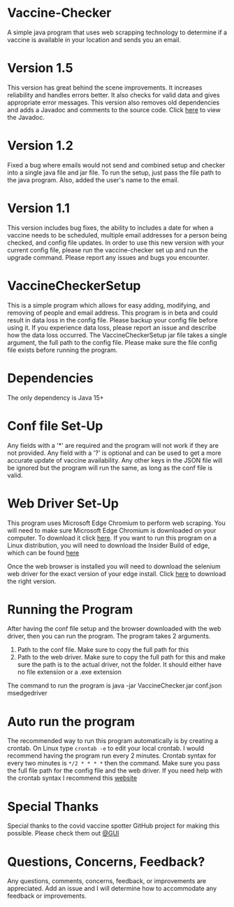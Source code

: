 # Vaccine-Checker
A simple java program that uses web scrapping technology to determine if a vaccine is available in your location and sends you an email.

# Version 1.5
This version has great behind the scene improvements. It increases reliability and handles errors better. It also checks for valid data and gives appropriate error messages. This version also removes old dependencies and adds a Javadoc and comments to the source code. Click [here](https://jstockley.com/Vaccine-Checker/VaccineChecker.html) to view the Javadoc.

# Version 1.2
Fixed a bug where emails would not send and combined setup and checker into a single java file and jar file. To run the setup, just pass the file path to the java program. Also, added the user's name to the email.

# Version 1.1
This version includes bug fixes, the ability to includes a date for when a vaccine needs to be scheduled, multiple email addresses for a person being checked, and config file updates. In order to use this new version with your current config file, please run the vaccine-checker set up and run the upgrade command. Please report any issues and bugs you encounter.

# VaccineCheckerSetup
This is a simple program which allows for easy adding, modifying, and removing of people and email address. This program is in beta and could result in data loss in the config file. Please backup your config file before using it. If you experience data loss, please report an issue and describe how the data loss occurred. The VaccineCheckerSetup jar file takes a single argument, the full path to the config file. Please make sure the file config file exists before running the program.

# Dependencies
The only dependency is Java 15+

# Conf file Set-Up
Any fields with a '*' are required and the program will not work if they are not provided. Any field with a '?' is optional and can be used to get a more accurate update of vaccine availability.
Any other keys in the JSON file will be ignored but the program will run the same, as long as the conf file is valid.

# Web Driver Set-Up
This program uses Microsoft Edge Chromium to perform web scraping. You will need to make sure Microsoft Edge Chromium is downloaded on your computer. To download it click [here](https://www.microsoft.com/en-us/edge). If you want to run this program on a Linux distribution, you will need to download the Insider Build of edge, which can be found [here](https://www.microsoftedgeinsider.com/en-us/download/)

Once the web browser is installed you will need to download the selenium web driver for the exact version of your edge install. Click [here](https://developer.microsoft.com/en-us/microsoft-edge/tools/webdriver/) to download the right version.

# Running the Program
After having the conf file setup and the browser downloaded with the web driver, then you can run the program. The program takes 2 arguments.
  1. Path to the conf file. Make sure to copy the full path for this
  2. Path to the web driver. Make sure to copy the full path for this and make sure the path is to the actual driver, not the folder. It should either have no file extension or a  .exe extension

The command to run the program is java -jar VaccineChecker.jar conf.json msedgedriver

# Auto run the program
The recommended way to run this program automatically is by creating a crontab. On Linux type `crontab -e` to edit your local crontab. I would recommend having the program run every 2 minutes. Crontab syntax for every two minutes is `*/2 * * * *` then the command. Make sure you pass the full file path for the config file and the web driver. If you need help with the crontab syntax I recommend this [website](https://crontab.guru/)

# Special Thanks
Special thanks to the covid vaccine spotter GitHub project for making this possible. Please check them out [@GUI](https://github.com/GUI/covid-vaccine-spotter)

# Questions, Concerns, Feedback?
Any questions, comments, concerns, feedback, or improvements are appreciated. Add an issue and I will determine how to accommodate any feedback or improvements.
